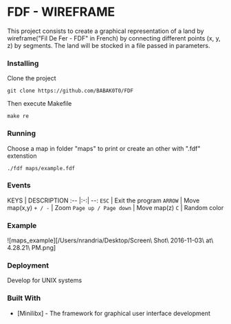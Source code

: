 # FDF - WIREFRAME

This project consists to create a graphical representation of a land by wireframe("Fil De Fer - FDF" in French) by connecting different points (x, y, z) by segments.
The land will be stocked in a file passed in parameters.

### Installing

Clone the project

```
git clone https://github.com/BABAK0T0/FDF
```

Then execute Makefile

```
make re
```

### Running

Choose a map in folder "maps" to print or create an other with ".fdf" extenstion

```
./fdf maps/example.fdf
```

### Events

KEYS | DESCRIPTION
:-- |:-:| --:
`ESC` | Exit the program
`ARROW` | Move map(x,y)
`+ / -` | Zoom
`Page up / Page down` | Move map(z)
`C` | Random color

### Example

![maps_example][/Users/nrandria/Desktop/Screen\ Shot\ 2016-11-03\ at\ 4.28.21\ PM.png]

### Deployment

Develop for UNIX systems

### Built With

* [Minilibx] - The framework for graphical user interface development


